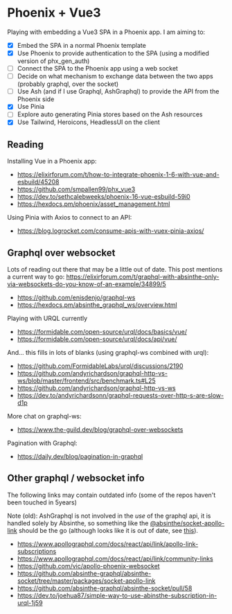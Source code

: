 # Phoenix + Vue3

Playing with embedding a Vue3 SPA in a Phoenix app. I am aiming to:

  - [x] Embed the SPA in a normal Phoenix template
  - [x] Use Phoenix to provide authentication to the SPA (using a modified version of phx_gen_auth)
  - [ ] Connect the SPA to the Phoenix app using a web socket
  - [ ] Decide on what mechanism to exchange data between the two apps (probably graphql, over the socket)
  - [ ] Use Ash (and if I use Graphql, AshGraphql) to provide the API from the Phoenix side
  - [x] Use Pinia
  - [ ] Explore auto generating Pinia stores based on the Ash resources
  - [x] Use Tailwind, Heroicons, HeadlessUI on the client

## Reading

Installing Vue in a Phoenix app:

  - https://elixirforum.com/t/how-to-integrate-phoenix-1-6-with-vue-and-esbuild/45208
  - https://github.com/smpallen99/phx_vue3
  - https://dev.to/sethcalebweeks/phoenix-16-vue-esbuild-59i0
  - https://hexdocs.pm/phoenix/asset_management.html

Using Pinia with Axios to connect to an API:

  - https://blog.logrocket.com/consume-apis-with-vuex-pinia-axios/

## Graphql over websocket

Lots of reading out there that may be a little out of date. This post mentions a current way to go: https://elixirforum.com/t/graphql-with-absinthe-only-via-websockets-do-you-know-of-an-example/34899/5


  - https://github.com/enisdenjo/graphql-ws
  - https://hexdocs.pm/absinthe_graphql_ws/overview.html

Playing with URQL currently

  - https://formidable.com/open-source/urql/docs/basics/vue/
  - https://formidable.com/open-source/urql/docs/api/vue/

And... this fills in lots of blanks (using graphql-ws combined with urql):

  - https://github.com/FormidableLabs/urql/discussions/2190
  - https://github.com/andyrichardson/graphql-http-vs-ws/blob/master/frontend/src/benchmark.ts#L25
  - https://github.com/andyrichardson/graphql-http-vs-ws
  - https://dev.to/andyrichardsonn/graphql-requests-over-http-s-are-slow-d1p

More chat on graphql-ws:

  - https://www.the-guild.dev/blog/graphql-over-websockets

Pagination with Graphql:

  - https://daily.dev/blog/pagination-in-graphql

## Other graphql / websocket info

The following links may contain outdated info (some of the repos haven't been touched in 5years)

Note (old): AshGraphql is not involved in the *use* of the graphql api, it is handled solely by Absinthe, so something like the [@absinthe/socket-apollo-link](https://github.com/absinthe-graphql/absinthe-socket/tree/master/packages/socket-apollo-link) should be the go (although looks like it is out of date, see [this](https://github.com/absinthe-graphql/absinthe-socket/pull/58)).

  - https://www.apollographql.com/docs/react/api/link/apollo-link-subscriptions
  - https://www.apollographql.com/docs/react/api/link/community-links
  - https://github.com/vic/apollo-phoenix-websocket
  - https://github.com/absinthe-graphql/absinthe-socket/tree/master/packages/socket-apollo-link
  - https://github.com/absinthe-graphql/absinthe-socket/pull/58
  - https://dev.to/joehua87/simple-way-to-use-abinsthe-subscription-in-urql-1j59
